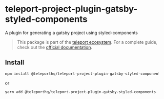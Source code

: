# teleport-project-plugin-gatsby-styled-components

A plugin for generating a gatsby project using styled-components

> This package is part of the [teleport ecosystem](https://github.com/teleporthq/teleport-code-generators). For a complete guide, check out the [official documentation](https://docs.teleporthq.io/).

## Install
```bash
npm install @teleporthq/teleport-project-plugin-gatsby-styled-components
```
or
```bash
yarn add @teleporthq/teleport-project-plugin-gatsby-styled-components
```
